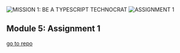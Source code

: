 <img loading="lazy" src="https://readme-typing-svg.demolab.com?font=Poppins&weight=700&size=28&duration=1&pause=1&color=EB008B&center=true&vCenter=true&repeat=false&width=580&height=40&lines=MISSION 1: BE A TYPESCRIPT TECHNOCRAT" alt="MISSION 1: BE A TYPESCRIPT TECHNOCRAT" />

<img loading="lazy" src="https://readme-typing-svg.demolab.com?font=Poppins&weight=600&size=21&duration=1&pause=1&color=00B8B5&center=true&vCenter=true&repeat=false&width=260&height=21&lines=MODULE 5: ASSIGNMENT 1" alt="ASSIGNMENT 1" />

## Module 5: Assignment 1

[go to repo]()




